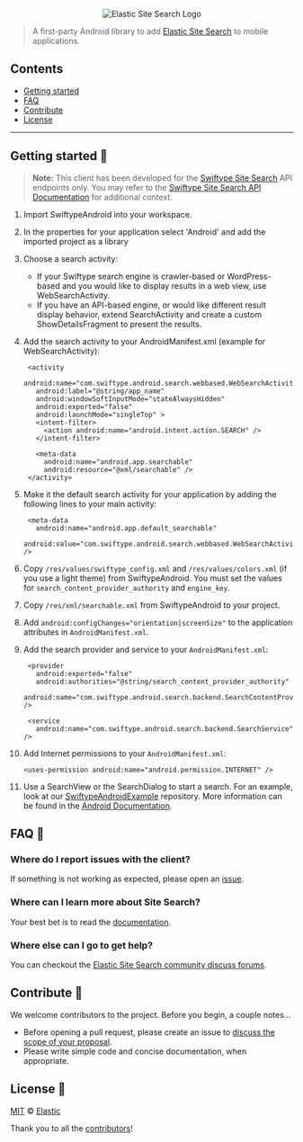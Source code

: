 <p align="center"><img src="https://github.com/swiftype/SwiftypeAndroid/blob/master/logo-site-search.png?raw=true" alt="Elastic Site Search Logo"></p>

> A first-party Android library to add [Elastic Site Search](https://swiftype.com/documentation/site-search/overview) to mobile applications.

## Contents

+ [Getting started](#getting-started-)
+ [FAQ](#faq-)
+ [Contribute](#contribute-)
+ [License](#license-)

***

## Getting started 🐣

> **Note:** This client has been developed for the [Swiftype Site Search](https://www.swiftype.com/site-search) API endpoints only. You may refer to the [Swiftype Site Search API Documentation](https://swiftype.com/documentation/site-search/overview) for additional context.

1. Import SwiftypeAndroid into your workspace.
2. In the properties for your application select 'Android' and add the imported project as a library
3. Choose a search activity:
    - If your Swiftype search engine is crawler-based or WordPress-based and you would like to display results in a web view, use WebSearchActivity.
	- If you have an API-based engine, or would like different result display behavior, extend SearchActivity and create a custom ShowDetailsFragment to present the results.
4. Add the search activity to your AndroidManifest.xml (example for WebSearchActivity):

        <activity
	      android:name="com.swiftype.android.search.webbased.WebSearchActivity"
		  android:label="@string/app_name"
		  android:windowSoftInputMode="stateAlwaysHidden"
		  android:exported="false"
		  android:launchMode="singleTop" >
		  <intent-filter>
		    <action android:name="android.intent.action.SEARCH" />
		  </intent-filter>

          <meta-data
		    android:name="android.app.searchable"
		    android:resource="@xml/searchable" />
    	</activity>

5. Make it the default search activity for your application by adding the following lines to your main activity:

        <meta-data
		  android:name="android.app.default_searchable"
		  android:value="com.swiftype.android.search.webbased.WebSearchActivity" />

6. Copy `/res/values/swiftype_config.xml` and `/res/values/colors.xml` (if you use a light theme) from SwiftypeAndroid. You must set the values for `search_content_provider_authority` and `engine_key`.
7. Copy `/res/xml/searchable.xml` from SwiftypeAndroid to your project.
8. Add `android:configChanges="orientation|screenSize"` to the application attributes in `AndroidManifest.xml`.
9. Add the search provider and service to your `AndroidManifest.xml`:

        <provider
          android:exported="false"
          android:authorities="@string/search_content_provider_authority"
          android:name="com.swiftype.android.search.backend.SearchContentProvider" />

        <service
          android:name="com.swiftype.android.search.backend.SearchService" />

10. Add Internet permissions to your `AndroidManifest.xml`:

		<uses-permission android:name="android.permission.INTERNET" />

11. Use a SearchView or the SearchDialog to start a search. For an example, look at our [SwiftypeAndroidExample](https://github.com/swiftype/SwiftypeAndroidExample) repository. More information can be found in the [Android Documentation](http://developer.android.com/training/search/setup.html).

## FAQ 🔮

### Where do I report issues with the client?

If something is not working as expected, please open an [issue](https://github.com/swiftype/SwiftypeAndroid/issues/new).

### Where can I learn more about Site Search?

Your best bet is to read the [documentation](https://swiftype.com/documentation/site-search).

### Where else can I go to get help?

You can checkout the [Elastic Site Search community discuss forums](https://discuss.elastic.co/c/site-search).

## Contribute 🚀

We welcome contributors to the project. Before you begin, a couple notes...

+ Before opening a pull request, please create an issue to [discuss the scope of your proposal](https://github.com/swiftype/SwiftypeAndroid/issues).
+ Please write simple code and concise documentation, when appropriate.

## License 📗

[MIT](https://github.com/swiftype/SwiftypeAndroid/blob/master/LICENSE) © [Elastic](https://github.com/elastic)

Thank you to all the [contributors](https://github.com/swiftype/SwiftypeAndroid/graphs/contributors)!
